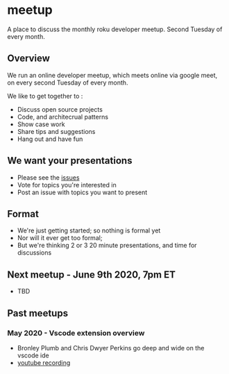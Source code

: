 # meetup

A place to discuss the monthly roku developer meetup. Second Tuesday of every month.

## Overview

We run an online developer meetup, which meets online via google meet, on every second Tuesday of every  month. 

We like to get together to :

 - Discuss open source projects
 - Code, and architecrual patterns
 - Show case work
 - Share tips and suggestions
 - Hang out and have fun
 
 ## We want your presentations
 
  - Please see the [issues](https://github.com/rokucommunity/meetup)
  - Vote for topics you're interested in
  - Post an issue with topics you want to present
 
 ## Format
 
  - We're just getting started; so nothing is formal yet
  - Nor will it ever get too formal;
  - But we're thinking 2 or 3 20 minute presentations, and time for discussions
  
 
 ## Next meetup - June 9th 2020, 7pm ET
 
  - TBD
 
 ## Past meetups
 
 ### May 2020 - Vscode extension overview
  - Bronley Plumb and Chris Dwyer Perkins go deep and wide on the vscode ide
  - [youtube recording](https://www.youtube.com/watch?v=12PdKNOgfJk)
 

 
